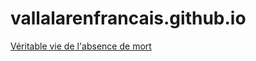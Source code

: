 # vallalarenfrancais.github.io

[Véritable vie de l'absence de mort](https://vallalarenfrancais.github.io/veritable-vie-de-l-absence-de-mort)

